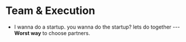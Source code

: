 # Team & Execution

- I wanna do a startup. you wanna do the startup? lets do together --- **Worst way** to choose partners.
